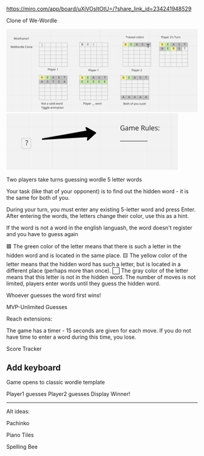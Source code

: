 https://miro.com/app/board/uXjVOsItOtU=/?share_link_id=234241948529

Clone of We-Wordle

![](Wireframe.png)
![](info.png)

Two players take turns guessing wordle 5 letter words

Your task (like that of your opponent) is to find out the hidden word - it is the same for both of you.

During your turn, you must enter any existing 5-letter word and press Enter. After entering the words, the letters change their color, use this as a hint.

If the word is not a word in the english languash, the word doesn't register and you have to guess again

🟩 The green color of the letter means that there is such a letter in the hidden word and is located in the same place. 🟨 The yellow color of the letter means that the hidden word has such a letter, but is located in a different place (perhaps more than once). ⬜ The gray color of the letter means that this letter is not in the hidden word. The number of moves is not limited, players enter words until they guess the hidden word.

Whoever guesses the word first wins!

MVP-Unlimited Guesses

Reach extensions: 

The game has a timer - 15 seconds are given for each move. If you do not have time to enter a word during this time, you lose.

Score Tracker

Add keyboard
--------------------------------------------------------
Game opens to classic wordle template

Player1 guesses
Player2 guesses
Display Winner!


___________________________________________________________
Alt ideas:

Pachinko 

Piano Tiles

Spelling Bee
